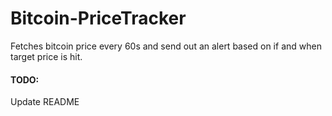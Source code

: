 # Bitcoin-PriceTracker
Fetches bitcoin price every 60s and send out an alert based on if and when target price is hit.

#### TODO:
Update README
